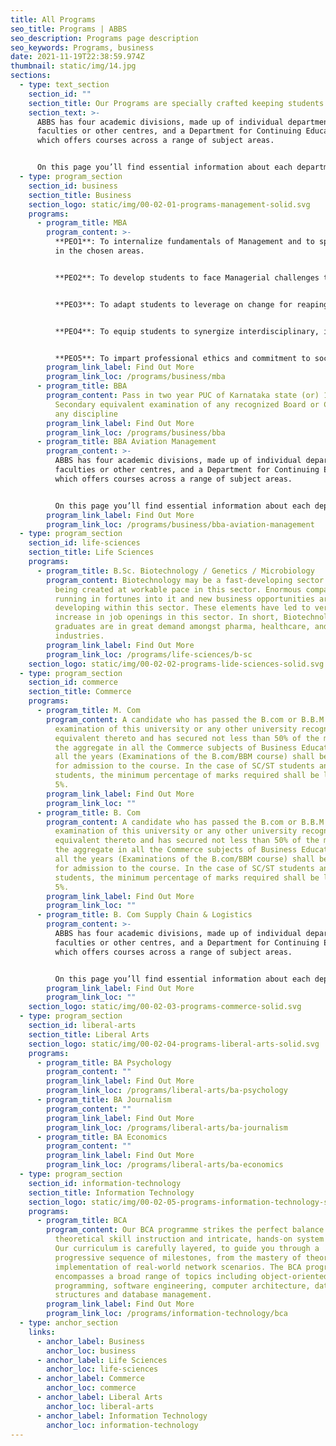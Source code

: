 ```yaml
---
title: All Programs
seo_title: Programs | ABBS
seo_description: Programs page description
seo_keywords: Programs, business
date: 2021-11-19T22:38:59.974Z
thumbnail: static/img/14.jpg
sections:
  - type: text_section
    section_id: ""
    section_title: Our Programs are specially crafted keeping students in mind
    section_text: >-
      ABBS has four academic divisions, made up of individual departments,
      faculties or other centres, and a Department for Continuing Education,
      which offers courses across a range of subject areas. 


      On this page you’ll find essential information about each department and the courses they offer, to help you to narrow your focus to a particular course.
  - type: program_section
    section_id: business
    section_title: Business
    section_logo: static/img/00-02-01-programs-management-solid.svg
    programs:
      - program_title: MBA
        program_content: >-
          **PEO1**: To internalize fundamentals of Management and to specialize
          in the chosen areas.  


          **PEO2**: To develop students to face Managerial challenges through effective decision making, logical and critical thinking to excel in chosen career.  


          **PEO3**: To adapt students to leverage on change for reaping social and economic benefits.  


          **PEO4**: To equip students to synergize interdisciplinary, interpersonal and multicultural environment.  


          **PEO5**: To impart professional ethics and commitment to social responsibilities enabling them to become global corporate citizens.
        program_link_label: Find Out More
        program_link_loc: /programs/business/mba
      - program_title: BBA
        program_content: Pass in two year PUC of Karnataka state (or) 10+2 or Higher
          Secondary equivalent examination of any recognized Board or Council in
          any discipline
        program_link_label: Find Out More
        program_link_loc: /programs/business/bba
      - program_title: BBA Aviation Management
        program_content: >-
          ABBS has four academic divisions, made up of individual departments,
          faculties or other centres, and a Department for Continuing Education,
          which offers courses across a range of subject areas. 


          On this page you’ll find essential information about each department and the courses they offer, to help you to narrow your focus to a particular course.
        program_link_label: Find Out More
        program_link_loc: /programs/business/bba-aviation-management
  - type: program_section
    section_id: life-sciences
    section_title: Life Sciences
    programs:
      - program_title: B.Sc. Biotechnology / Genetics / Microbiology
        program_content: Biotechnology may be a fast-developing sector. Advancements are
          being created at workable pace in this sector. Enormous companies are
          running in fortunes into it and new business opportunities are
          developing within this sector. These elements have led to very large
          increase in job openings in this sector. In short, Biotechnology
          graduates are in great demand amongst pharma, healthcare, and chemical
          industries.
        program_link_label: Find Out More
        program_link_loc: /programs/life-sciences/b-sc
    section_logo: static/img/00-02-02-programs-lide-sciences-solid.svg
  - type: program_section
    section_id: commerce
    section_title: Commerce
    programs:
      - program_title: M. Com
        program_content: A candidate who has passed the B.com or B.B.M Degree
          examination of this university or any other university recognized as
          equivalent thereto and has secured not less than 50% of the marks in
          the aggregate in all the Commerce subjects of Business Education in
          all the years (Examinations of the B.com/BBM course) shall be eligible
          for admission to the course. In the case of SC/ST students and blind
          students, the minimum percentage of marks required shall be less by
          5%.
        program_link_label: Find Out More
        program_link_loc: ""
      - program_title: B. Com
        program_content: A candidate who has passed the B.com or B.B.M Degree
          examination of this university or any other university recognized as
          equivalent thereto and has secured not less than 50% of the marks in
          the aggregate in all the Commerce subjects of Business Education in
          all the years (Examinations of the B.com/BBM course) shall be eligible
          for admission to the course. In the case of SC/ST students and blind
          students, the minimum percentage of marks required shall be less by
          5%.
        program_link_label: Find Out More
        program_link_loc: ""
      - program_title: B. Com Supply Chain & Logistics
        program_content: >-
          ABBS has four academic divisions, made up of individual departments,
          faculties or other centres, and a Department for Continuing Education,
          which offers courses across a range of subject areas. 


          On this page you’ll find essential information about each department and the courses they offer, to help you to narrow your focus to a particular course.
        program_link_label: Find Out More
        program_link_loc: ""
    section_logo: static/img/00-02-03-programs-commerce-solid.svg
  - type: program_section
    section_id: liberal-arts
    section_title: Liberal Arts
    section_logo: static/img/00-02-04-programs-liberal-arts-solid.svg
    programs:
      - program_title: BA Psychology
        program_content: ""
        program_link_label: Find Out More
        program_link_loc: /programs/liberal-arts/ba-psychology
      - program_title: BA Journalism
        program_content: ""
        program_link_label: Find Out More
        program_link_loc: /programs/liberal-arts/ba-journalism
      - program_title: BA Economics
        program_content: ""
        program_link_label: Find Out More
        program_link_loc: /programs/liberal-arts/ba-economics
  - type: program_section
    section_id: information-technology
    section_title: Information Technology
    section_logo: static/img/00-02-05-programs-information-technology-solid.svg
    programs:
      - program_title: BCA
        program_content: Our BCA programme strikes the perfect balance between
          theoretical skill instruction and intricate, hands-on system design.
          Our curriculum is carefully layered, to guide you through a
          progressive sequence of milestones, from the mastery of theory to the
          implementation of real-world network scenarios. The BCA programme
          encompasses a broad range of topics including object-oriented
          programming, software engineering, computer architecture, data
          structures and database management.
        program_link_label: Find Out More
        program_link_loc: /programs/information-technology/bca
  - type: anchor_section
    links:
      - anchor_label: Business
        anchor_loc: business
      - anchor_label: Life Sciences
        anchor_loc: life-sciences
      - anchor_label: Commerce
        anchor_loc: commerce
      - anchor_label: Liberal Arts
        anchor_loc: liberal-arts
      - anchor_label: Information Technology
        anchor_loc: information-technology
---
```

